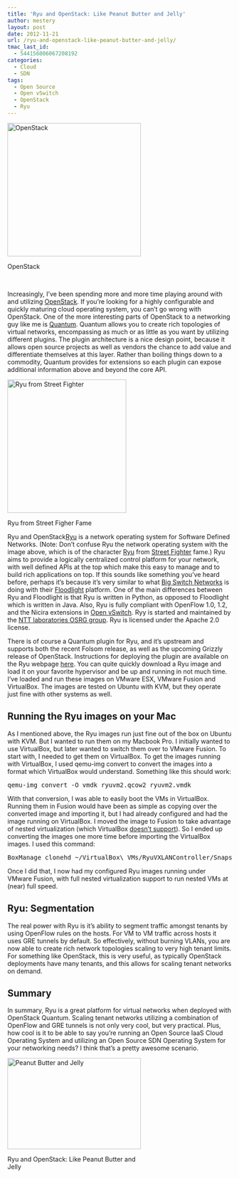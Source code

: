 ```yaml
---
title: 'Ryu and OpenStack: Like Peanut Butter and Jelly'
author: mestery
layout: post
date: 2012-11-21
url: /ryu-and-openstack-like-peanut-butter-and-jelly/
tmac_last_id:
  - 544156006067208192
categories:
  - Cloud
  - SDN
tags:
  - Open Source
  - Open vSwitch
  - OpenStack
  - Ryu
---
```

<div id="attachment_345" style="width: 310px" class="wp-caption aligncenter">
  <a href="http://www.siliconloons.com/wp-content/uploads/2012/11/openstack-logo5.png"><img class="size-medium wp-image-345" title="OpenStack" src="http://www.siliconloons.com/wp-content/uploads/2012/11/openstack-logo5-300x300.png" alt="OpenStack" width="300" height="300" /></a>
  
  <p class="wp-caption-text">
    OpenStack
  </p>
</div>

&nbsp;

Increasingly, I&#8217;ve been spending more and more time playing around with and utilizing <a title="OpenStack" href="http://www.openstack.org/" target="_blank">OpenStack</a>. If you&#8217;re looking for a highly configurable and quickly maturing cloud operating system, you can&#8217;t go wrong with OpenStack. One of the more interesting parts of OpenStack to a networking guy like me is <a title="OpenStack Quantum" href="http://www.google.com/url?sa=t&rct=j&q=&esrc=s&source=web&cd=1&cad=rja&ved=0CE8QFjAA&url=http%3A%2F%2Fwiki.openstack.org%2FQuantum&ei=JjatUNyNKanYigKP2ID4DA&usg=AFQjCNEIL-Lhj6bSWPI25h_u7GLBu3cJ_A&sig2=xa17Len-gDy1Pi0T0ooSOg" target="_blank">Quantum</a>. Quantum allows you to create rich topologies of virtual networks, encompassing as much or as little as you want by utilizing different plugins. The plugin architecture is a nice design point, because it allows open source projects as well as vendors the chance to add value and differentiate themselves at this layer. Rather than boiling things down to a commodity, Quantum provides for extensions so each plugin can expose additional information above and beyond the core API.

<div id="attachment_348" style="width: 277px" class="wp-caption aligncenter">
  <a href="http://www.siliconloons.com/wp-content/uploads/2012/11/ryu_portrait3.gif"><img class="size-medium wp-image-348" title="Ryu: Street Fighter" src="http://www.siliconloons.com/wp-content/uploads/2012/11/ryu_portrait3-267x300.gif" alt="Ryu from Street Fighter" width="267" height="300" /></a>
  
  <p class="wp-caption-text">
    Ryu from Street Figher Fame
  </p>
</div>

<p style="text-align: left;">
  Ryu and OpenStack<a title="Ryu Network Operating System" href="http://osrg.github.com/ryu/" target="_blank">Ryu</a> is a network operating system for Software Defined Networks. (Note: Don&#8217;t confuse Ryu the network operating system with the image above, which is of the character <a title="Ryu from Street Fighter" href="http://en.wikipedia.org/wiki/Ryu_(Street_Fighter)" target="_blank">Ryu</a> from <a title="Street Fighter" href="http://en.wikipedia.org/wiki/Street_Fighter" target="_blank">Street Fighter</a> fame.) Ryu aims to provide a logically centralized control platform for your network, with well defined APIs at the top which make this easy to manage and to build rich applications on top. If this sounds like something you&#8217;ve heard before, perhaps it&#8217;s because it&#8217;s very similar to what <a title="Big Switch Networks" href="http://www.bigswitch.com/" target="_blank">Big Switch Networks</a> is doing with their <a title="Floodlight" href="http://floodlight.openflowhub.org/" target="_blank">Floodlight</a> platform. One of the main differences between Ryu and Floodlight is that Ryu is written in Python, as opposed to Floodlight which is written in Java. Also, Ryu is fully compliant with OpenFlow 1.0, 1.2, and the Nicira extensions in <a title="Open vSwitch" href="http://www.openvswitch.org/" target="_blank">Open vSwitch</a>. Ryy is started and maintained by the <a title="NTT laboratories OSRG group" href="http://www.osrg.net/" target="_blank">NTT laboratories OSRG group</a>. Ryu is licensed under the Apache 2.0 license.
</p>

There is of course a Quantum plugin for Ryu, and it&#8217;s upstream and supports both the recent Folsom release, as well as the upcoming Grizzly release of OpenStack. Instructions for deploying the plugin are available on the Ryu webpage <a title="Ryu and OpenStack: VM Images" href="https://github.com/osrg/ryu/wiki/OpenStack" target="_blank">here</a>. You can quite quickly download a Ryu image and load it on your favorite hypervisor and be up and running in not much time. I&#8217;ve loaded and run these images on VMware ESX, VMware Fusion and VirtualBox. The images are tested on Ubuntu with KVM, but they operate just fine with other systems as well.

## Running the Ryu images on your Mac

As I mentioned above, the Ryu images run just fine out of the box on Ubuntu with KVM. But I wanted to run them on my Macbook Pro. I initially wanted to use VirtualBox, but later wanted to switch them over to VMware Fusion. To start with, I needed to get them on VirtualBox. To get the images running with VirtualBox, I used qemu-img convert to convert the images into a format which VirtualBox would understand. Something like this should work:

<pre>qemu-img convert -O vmdk ryuvm2.qcow2 ryuvm2.vmdk</pre>

With that conversion, I was able to easily boot the VMs in VirtualBox. Running them in Fusion would have been as simple as copying over the converted image and importing it, but I had already configured and had the image running on VirtualBox. I moved the image to Fusion to take advantage of nested virtualization (which VirtualBox <a title="VirtualBox Nested Virtualization" href="https://www.virtualbox.org/ticket/4032" target="_blank">doesn&#8217;t support</a>). So I ended up converting the images one more time before importing the VirtualBox images. I used this command:

<pre>BoxManage clonehd ~/VirtualBox\ VMs/RyuVXLANController/Snapshots/\{e5aa0713-93d1-4a06-b367-c488f29a060e\}.vmdk RyuVXLAN-d1.vmdk --format VMDK</pre>

Once I did that, I now had my configured Ryu images running under VMware Fusion, with full nested virtualization support to run nested VMs at (near) full speed.

## Ryu: Segmentation

The real power with Ryu is it&#8217;s ability to segment traffic amongst tenants by using OpenFlow rules on the hosts. For VM to VM traffic across hosts it uses GRE tunnels by default. So effectively, without burning VLANs, you are now able to create rich network topologies scaling to very high tenant limits. For something like OpenStack, this is very useful, as typically OpenStack deployments have many tenants, and this allows for scaling tenant networks on demand.

## Summary

In summary, Ryu is a great platform for virtual networks when deployed with OpenStack Quantum. Scaling tenant networks utilizing a combination of OpenFlow and GRE tunnels is not only very cool, but very practical. Plus, how cool is it to be able to say you&#8217;re running an Open Source IaaS Cloud Operating System and utilizing an Open Source SDN Operating System for your networking needs? I think that&#8217;s a pretty awesome scenario.

<div id="attachment_362" style="width: 310px" class="wp-caption aligncenter">
  <a href="http://www.siliconloons.com/wp-content/uploads/2012/11/peanut-butter-and-jelly-sandwich_0.jpg"><img class="size-medium wp-image-362" title="peanut-butter-and-jelly-sandwich_0" src="http://www.siliconloons.com/wp-content/uploads/2012/11/peanut-butter-and-jelly-sandwich_0-300x205.jpg" alt="Peanut Butter and Jelly" width="300" height="205" /></a>
  
  <p class="wp-caption-text">
    Ryu and OpenStack: Like Peanut Butter and Jelly
  </p>
</div>

&nbsp;